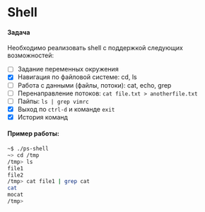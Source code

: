 # Shell

#### Задача

Необходимо реализовать shell с поддержкой следующих возможностей:

- [ ] Задание переменных окружения
- [x] Навигация по файловой системе: cd, ls
- [ ] Работа с данными (файлы, потоки): cat, echo, grep
- [ ] Перенаправление потоков: `cat file.txt > anotherfile.txt`
- [ ] Пайпы: `ls | grep vimrc`
- [x] Выход по `ctrl-d` и команде `exit`
- [x] История команд

#### Пример работы:

```sh
~$ ./ps-shell
~> cd /tmp
/tmp> ls
file1
file2
/tmp> cat file1 | grep cat
cat
mocat
/tmp>
```
